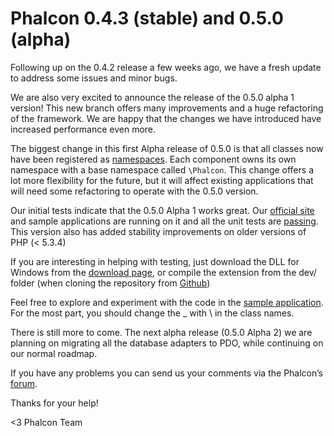 Phalcon 0.4.3 (stable) and 0.5.0 (alpha)
========================================

Following up on the 0.4.2 release a few weeks ago, we have a fresh update to 
address some issues and minor bugs.

We are also very excited to announce the release of the 0.5.0 alpha 1 version! 
This new branch offers many improvements and a huge refactoring of the 
framework. We are happy that the changes we have introduced have increased 
performance even more.

The biggest change in this first Alpha release of 0.5.0 is that all classes now 
have been registered as
[namespaces](http://www.php.net/manual/en/language.namespaces.rationale.php).
Each component owns its own namespace with a base namespace called `\Phalcon`. 
This change offers a lot more flexibility for the future, but it will affect 
existing applications that will need some refactoring to operate with the 
0.5.0 version.

Our initial tests indicate that the 0.5.0 Alpha 1 works great. Our
[official site](https://github.com/phalcon/website) and sample applications are 
running on it and all the unit tests are 
[passing](http://travis-ci.org/#!/phalcon/cphalcon). This version also has 
added stability improvements on older versions of PHP (\< 5.3.4)

If you are interesting in helping with testing, just download the DLL for 
Windows from the [download page](https://phalconphp.com/download), or compile 
the extension from the dev/ folder (when cloning the repository from 
[Github](https://github.com/phalcon/cphalcon/))

Feel free to explore and experiment with the code in the [sample
application](https://github.com/phalcon/invo). For the most part, you
should change the \_ with \\ in the class names.

There is still more to come. The next alpha release (0.5.0 Alpha 2) we are 
planning on migrating all the database adapters to PDO, while continuing on our 
normal roadmap.

If you have any problems you can send us your comments via the Phalcon’s
[forum](https://forum.phalconphp.com).

Thanks for your help!

<3 Phalcon Team